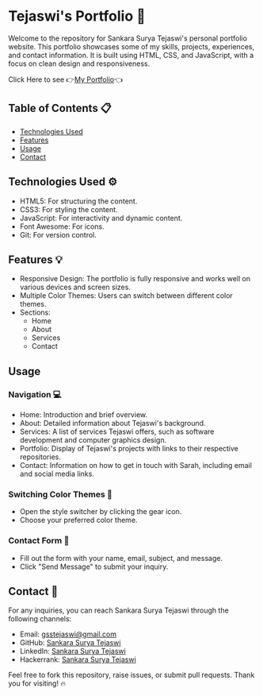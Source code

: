 # Tejaswi's Portfolio 💎

Welcome to the repository for Sankara Surya Tejaswi's personal portfolio website. This portfolio showcases some of my skills, projects, experiences, and contact information. It is built using HTML, CSS, and JavaScript, with a focus on clean design and responsiveness.

Click Here to see  👉[My Portfolio](https://sankara-surya-tejaswi-portfolio.netlify.app/)👈


## Table of Contents 📋
- [Technologies Used](#technologies-used)
- [Features](#features)
- [Usage](#usage)
- [Contact](#contact)

## Technologies Used ⚙️
- HTML5: For structuring the content.
- CSS3: For styling the content.
- JavaScript: For interactivity and dynamic content.
- Font Awesome: For icons.
- Git: For version control.

## Features 💡
- Responsive Design: The portfolio is fully responsive and works well on various devices and screen sizes.
- Multiple Color Themes: Users can switch between different color themes.
- Sections:
  - Home
  - About
  - Services
  - Contact

## Usage 
### Navigation 💻
- Home: Introduction and brief overview.
- About: Detailed information about Tejaswi's background.
- Services: A list of services Tejaswi offers, such as software development and computer graphics design.
- Portfolio: Display of Tejaswi's projects with links to their respective repositories.
- Contact: Information on how to get in touch with Sarah, including email and social media links.

### Switching Color Themes 📌
- Open the style switcher by clicking the gear icon.
- Choose your preferred color theme.

### Contact Form 📑
- Fill out the form with your name, email, subject, and message.
- Click "Send Message" to submit your inquiry.

## Contact 📨

For any inquiries, you can reach Sankara Surya Tejaswi through the following channels:

- Email: [gsstejaswi@gmail.com](mailto:gsstejaswi@gmail.com)
- GitHub: [Sankara Surya Tejaswi](https://github.com/tejagadepalli)
- LinkedIn: [Sankara Surya Tejaswi](https://www.linkedin.com/in/teja-/)
- Hackerrank: [Sankara Surya Tejaswi](https://www.hackerrank.com/profile/TejaGadepalli)

Feel free to fork this repository, raise issues, or submit pull requests. Thank you for visiting! 🔥
